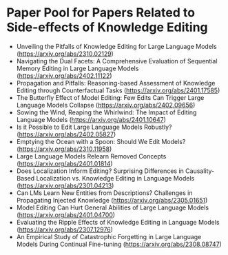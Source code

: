 # Paper Pool for Papers Related to Side-effects of Knowledge Editing
- Unveiling the Pitfalls of Knowledge Editing for Large Language Models (https://arxiv.org/abs/2310.02129) 
- Navigating the Dual Facets: A Comprehensive Evaluation of Sequential Memory Editing in Large Language Models (https://arxiv.org/abs/2402.11122) 
- Propagation and Pitfalls: Reasoning-based Assessment of Knowledge Editing through Counterfactual Tasks (https://arxiv.org/abs/2401.17585)
- The Butterfly Effect of Model Editing: Few Edits Can Trigger Large Language Models Collapse (https://arxiv.org/abs/2402.09656)
- Sowing the Wind, Reaping the Whirlwind: The Impact of Editing Language Models (https://arxiv.org/abs/2401.10647)
- Is it Possible to Edit Large Language Models Robustly? (https://arxiv.org/abs/2402.05827)
- Emptying the Ocean with a Spoon: Should We Edit Models? (https://arxiv.org/abs/2310.11958)
- Large Language Models Relearn Removed Concepts (https://arxiv.org/abs/2401.01814)
- Does Localization Inform Editing? Surprising Differences in Causality-Based Localization vs. Knowledge Editing in Language Models (https://arxiv.org/abs/2301.04213)
- Can LMs Learn New Entities from Descriptions? Challenges in Propagating Injected Knowledge (https://arxiv.org/abs/2305.01651)
- Model Editing Can Hurt General Abilities of Large Language Models (https://arxiv.org/abs/2401.04700)
- Evaluating the Ripple Effects of Knowledge Editing in Language Models (https://arxiv.org/abs/2307.12976)
- An Empirical Study of Catastrophic Forgetting in Large Language Models During Continual Fine-tuning (https://arxiv.org/abs/2308.08747)
